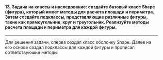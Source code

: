 <h4>13. Задача на классы и наследование: создайте базовый класс Shape (фигура), который имеет методы для расчета площади и периметра. Затем создайте подклассы, представляющие различные фигуры, такие как прямоугольник, круг и треугольник. Реализуйте методы расчета площади и периметра для каждой фигуры.</h4>

---

Для решения задачи, сперва создал класс оболочку Shape.
Далее на его основе создал подклассы для каждой фигуры и прописал сответствуюшие методы!
